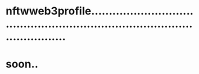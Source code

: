 # nftwweb3profile...................................................................................................
# soon..
